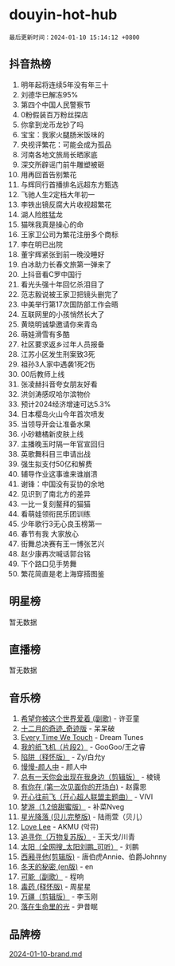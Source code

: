 # douyin-hot-hub

`最后更新时间：2024-01-10 15:14:12 +0800`

## 抖音热榜

1. 明年起将连续5年没有年三十
1. 刘德华已解冻95%
1. 第四个中国人民警察节
1. 0粉假装百万粉丝探店
1. 你拿到龙币龙钞了吗
1. 宝宝：我家火腿肠米饭味的
1. 央视评繁花：可能会成为孤品
1. 河南各地文旅局长晒家底
1. 深交所辟谣门前牛雕塑被砸
1. 用再回首告别繁花
1. 与辉同行首播排名远超东方甄选
1. 飞驰人生2定档大年初一
1. 李铁出镜反腐大片收视超繁花
1. 湖人险胜猛龙
1. 猫咪我真是操心的命
1. 王家卫公司为繁花注册多个商标
1. 李在明已出院
1. 董宇辉紧张到前一晚没睡好
1. 白冰助力长春文旅第一弹来了
1. 上抖音看C罗中国行
1. 看光头强十年回忆杀泪目了
1. 范志毅说被王家卫把镜头删完了
1. 中美举行第17次国防部工作会晤
1. 互联网里的小孩悄然长大了
1. 黄晓明诚挚邀请你来青岛
1. 萌娃滑雪有多酷
1. 社区要求返乡过年人员报备
1. 江苏小区发生刑案致3死
1. 祖孙3人家中遇袭1死2伤
1. 00后教师上线
1. 张凌赫抖音夸女朋友好看
1. 洪剑涛感叹哈尔滨物价
1. 预计2024经济增速可达5.3%
1. 日本樱岛火山今年首次喷发
1. 当领导开会让准备水果
1. 小砂糖橘新皮肤上线
1. 主播晚玉时隔一年官宣回归
1. 英歌舞科目三申请出战
1. 强生拟支付50亿和解费
1. 辅导作业这事谁来谁崩溃
1. 谢锋：中国没有妥协的余地
1. 见识到了南北方的差异
1. 一比一复刻鳌拜的猫猫
1. 看萌娃领衔民乐团训练
1. 少年歌行3无心良玉榜第一
1. 春节有我 大家放心
1. 街舞总决赛有王一博张艺兴
1. 赵少康再次喊话郭台铭
1. 下个路口见手势舞
1. 繁花简直是老上海穿搭图鉴

## 明星榜

暂无数据

## 直播榜

暂无数据

## 音乐榜

1. [希望你被这个世界爱着 (副歌)](https://sf3-cdn-tos.douyinstatic.com/obj/tos-cn-ve-2774/oUHCmWQfZlE3QQBKBeD8rCFLpJzPgCpImhsxMt) - 许亚童
1. [十二月的奇迹_奇迹版](https://sf86-cdn-tos.douyinstatic.com/obj/tos-cn-ve-2774/oMslvA9FBzGMGHnyUuoiiUjtIAXfMz6tzwByW8) - 呆呆破
1. [Every Time We Touch](https://sf86-cdn-tos.douyinstatic.com/obj/tos-cn-ve-2774/ogN6lUKQeBBfEVhIOMikG1CcJjugxk1tztZyhP) - Dream Tunes
1. [我的纸飞机（片段2）](https://sf3-cdn-tos.douyinstatic.com/obj/tos-cn-ve-2774/oM2ZrKcg2CD5AeRB2gkeXOFB1IxAGJdZPazYHf) - GooGoo/王之睿
1. [陷阱（释怀版）](https://sf86-cdn-tos.douyinstatic.com/obj/tos-cn-ve-2774/oE8C21LeZrzKLDFfQYgMzx4GAIHageG5IzayY7) - Zy/白允y
1. [慢慢-颜人中](https://sf86-cdn-tos.douyinstatic.com/obj/tos-cn-ve-2774/ocjHNfBXdBxQNC8ZGAeoLMFTUgtBg8bkExunDC) - 颜人中
1. [总有一天你会出现在我身边（剪辑版）](https://sf86-cdn-tos.douyinstatic.com/obj/tos-cn-ve-2774/oMLsHwhWW7CYoAhoWB9EXUQIzNBsfAJxpAoxCU) - 棱镜
1. [有你在 (第一次见面你的开场白)](https://sf6-cdn-tos.douyinstatic.com/obj/tos-cn-ve-2774/oAthrQ3ClJBfI57uBoFEgNDYtNCZ0TSYQQfxQ0) - 赵露思
1. [开心往前飞（开心超人联盟主题曲）](https://sf86-cdn-tos.douyinstatic.com/obj/tos-cn-ve-2774/9d8fb7c82cf1421fb93a9fe925275e0a) - VIVI
1. [梦游（1.2倍甜蜜版）](https://sf3-cdn-tos.douyinstatic.com/obj/tos-cn-ve-2774/o4gyAUm8hwufoEABmwVIiQtHsFuGzAEEWtNMzo) - 补菜Nveg
1. [星光降落 (贝儿完整版)](https://sf6-cdn-tos.douyinstatic.com/obj/tos-cn-ve-2774/okwB9hAwyAtsFFkFBzAX1hOOfQuIoMNs0W2Mwr) - 陆雨萱（贝儿）
1. [Love Lee](https://sf86-cdn-tos.douyinstatic.com/obj/tos-cn-ve-2774/o05GbkJGbCBTdDnMtB0fwOYgkeZp23vrWQDQBS) - AKMU (악뮤)
1. [追寻你（万物复苏版）](https://sf6-cdn-tos.douyinstatic.com/obj/tos-cn-ve-2774/oYeAZJsbjIDit9APmBg8u6uDUQnHmoCf3gbo74) - 王天戈/川青
1. [太阳（全网搜_太阳刘鹏_可听）](https://sf86-cdn-tos.douyinstatic.com/obj/tos-cn-ve-2774/ogWbyIQnlBFImVbeDocRdCIYtBHlbJXgfZMvgz) - 刘鹏
1. [西厢寻他(剪辑版)](https://sf3-cdn-tos.douyinstatic.com/obj/tos-cn-ve-2774/oUsAVfAQKlRNxEv5qxvIB8o5qmIWUcXbzJKJhw) - 唐伯虎Annie、伯爵Johnny
1. [冬天的秘密 (en版)](https://sf86-cdn-tos.douyinstatic.com/obj/tos-cn-ve-2774/okIuMHDdzyf3FjGK4Lphe1vfHcQaPIHAg0Z4CR) - en
1. [可能（副歌）](https://sf86-cdn-tos.douyinstatic.com/obj/tos-cn-ve-2774/cde1731888894259b333569393c2fb51) - 程响
1. [毒药 (释怀版)](https://sf6-cdn-tos.douyinstatic.com/obj/tos-cn-ve-2774/oYILMEAzspdZBIzy4frJNB8ZHPHWAhiwowd4Ad) - 周星星
1. [万疆（剪辑版）](https://sf6-cdn-tos.douyinstatic.com/obj/tos-cn-ve-2774/ooG7oVgFlDTelKCjCsTTobQvbdtj1BBQXnfZd8) - 李玉刚
1. [落在生命里的光](https://sf86-cdn-tos.douyinstatic.com/obj/tos-cn-ve-2774/d9ffa8c090124ea58bb10df9b510c01d) - 尹昔眠

## 品牌榜

[2024-01-10-brand.md](2024-01-10-brand.md)
